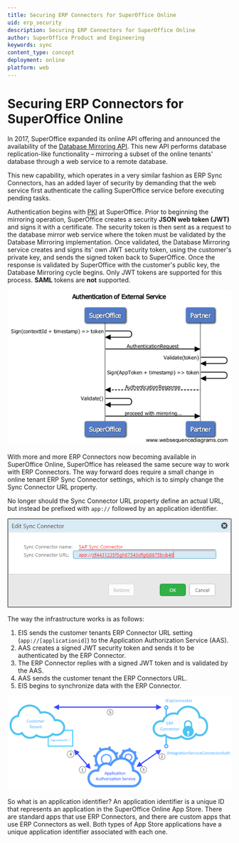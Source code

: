 ```yaml
---
title: Securing ERP Connectors for SuperOffice Online
uid: erp_security
description: Securing ERP Connectors for SuperOffice Online
author: SuperOffice Product and Engineering
keywords: sync
content_type: concept
deployment: online
platform: web
---
```


# Securing ERP Connectors for SuperOffice Online

In 2017, SuperOffice expanded its online API offering and announced the availability of the [Database Mirroring API][1]. This new API performs database replication-like functionality – mirroring a subset of the online tenants' database through a web service to a remote database.

This new capability, which operates in a very similar fashion as ERP Sync Connectors, has an added layer of security by demanding that the web service first authenticate the calling SuperOffice service before executing pending tasks.

Authentication begins with [PKI][2] at SuperOffice. Prior to beginning the mirroring operation, SuperOffice creates a security **JSON web token (JWT)** and signs it with a certificate. The security token is then sent as a request to the database mirror web service where the token must be validated by the Database Mirroring implementation. Once validated, the Database Mirroring service creates and signs its' own JWT security token, using the customer's private key, and sends the signed token back to SuperOffice. Once the response is validated by SuperOffice with the customer's public key, the Database Mirroring cycle begins. Only JWT tokens are supported for this process. **SAML** tokens are **not** supported.

![authenticationsequencediagram][img1]

With more and more ERP Connectors now becoming available in SuperOffice Online, SuperOffice has released the same secure way to work with ERP Connectors. The way forward does require a small change in online tenant ERP Sync Connector settings, which is to simply change the Sync Connector URL property.

No longer should the Sync Connector URL property define an actual URL, but instead be prefixed with `app://` followed by an application identifier.

![editsyncconnector-new -screenshot][img2]

The way the infrastructure works is as follows:

1. EIS sends the customer tenants ERP Connector URL setting (`app://[applicationid]`) to the Application Authorization Service (AAS).
2. AAS creates a signed JWT security token and sends it to be authenticated by the ERP Connector.
3. The ERP Connector replies with a signed JWT token and is validated by the AAS.
4. AAS sends the customer tenant the ERP Connectors URL.
5. EIS begins to synchronize data with the ERP Connector.

![autherpsyncconnector][img3]

So what is an application identifier? An application identifier is a unique ID that represents an application in the SuperOffice Online App Store. There are standard apps that use ERP Connectors, and there are custom apps that use ERP Connectors as well. Both types of App Store applications have a unique application identifier associated with each one.

<!-- Referenced links -->
[1]: ../../../../mirroring/index.yml
[2]: https://en.wikipedia.org/wiki/Public_key_infrastructure

<!-- Referenced images -->
[img1]: media/authenticationsequencediagram.png
[img2]: media/editsyncconnector-new.png
[img3]: media/autherpsyncconnector-600px.png

